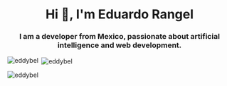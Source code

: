 <h1 align="center">Hi 👋, I'm Eduardo Rangel</h1>
<h3 align="center">I am a developer from Mexico, passionate about artificial intelligence and web development.</h3>


<p><img align="left" src="https://github-readme-stats.vercel.app/api/top-langs?username=eddybel&show_icons=true&theme=radical&locale=en&layout=compact" alt="eddybel" /></p>

<p>&nbsp;<img align="center" src="https://github-readme-stats.vercel.app/api?username=eddybel&show_icons=true&theme=dark&locale=en" alt="eddybel" /></p>

<p><img align="center" src="https://github-readme-streak-stats.herokuapp.com/?user=eddybel&" alt="eddybel" /></p>
